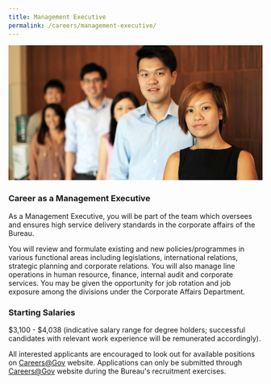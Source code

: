 ```yaml
---
title: Management Executive
permalink: /careers/management-executive/
---
```


<img src="/images/careers_mgtm-exec.jpg" alt="management executive">

### **Career as a Management Executive**

As a Management Executive, you will be part of the team which oversees and ensures high service delivery standards in the corporate affairs of the Bureau.

You will review and formulate existing and new policies/programmes in various functional areas including legislations, international relations, strategic planning and corporate relations. You will also manage line operations in human resource, finance, internal audit and corporate services. You may be given the opportunity for job rotation and job exposure among the divisions under the Corporate Affairs Department.


### **Starting Salaries**

$3,100 - $4,038 (indicative salary range for degree holders; successful candidates with relevant work experience will be remunerated accordingly).

All interested applicants are encouraged to look out for available positions on <a href="https://www.careers.gov.sg/" target="_blank">Careers@Gov</a> website. Applications can only be submitted through <a href="https://www.careers.gov.sg/" target="_blank">Careers@Gov</a> website during the Bureau's recruitment exercises.

